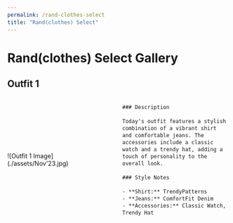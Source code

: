 ```yaml
---
permalink: /rand-clothes-select
title: "Rand(clothes) Select"
---
```


# Rand(clothes) Select Gallery

## Outfit 1

<div style="display: flex; align-items: center; justify-content: space-between; margin-bottom: 40px;">

  <!-- Left side: Image -->
  <div style="flex: 1; margin-right: 20px;">
    ![Outfit 1 Image](./assets/Nov'23.jpg)
  </div>

  <!-- Right side: Text -->
  <div style="flex: 1;">
  
    ### Description

    Today's outfit features a stylish combination of a vibrant shirt and comfortable jeans. The accessories include a classic watch and a trendy hat, adding a touch of personality to the overall look.

    ### Style Notes

    - **Shirt:** TrendyPatterns
    - **Jeans:** ComfortFit Denim
    - **Accessories:** Classic Watch, Trendy Hat

  </div>

</div>
